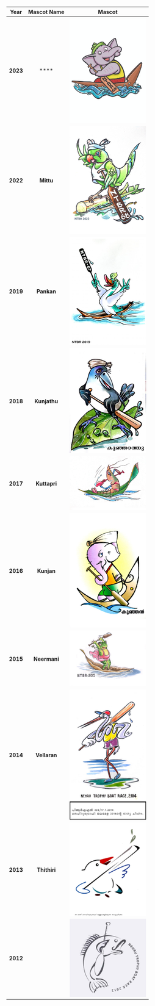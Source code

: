 


| Year| Mascot Name | Mascot|
| :-------------: |:---------------------------------------:| :-----:|
| **2023**|    ****        |  <img src="./2023.jpeg" width="200px"> |
| **2022**|    **Mittu**        |  <img src="./mascot_ntbr22.jpeg" width="200px"> |
| **2019**|**Pankan**|  <img src="./2019.jpg" width="200px"> |
| **2018**|**Kunjathu**|  <img src="./2018.jpg" width="200px"> |
| **2017**|**Kuttapri**|  <img src="./2017.jpg" width="200px"> |
| **2016**|**Kunjan**|  <img src="./2016.jpg" width="200px"> |
| **2015**|**Neermani**|  <img src="./2015.jpg" width="200px"> |
| **2014**|**Vellaran**|  <img src="./2014.jpg" width="200px"> |
| **2013**|**Thithiri**|  <img src="./2013.jpg" width="200px"> |
| **2012**||  <img src="./2012.jpg" width="200px"> |
